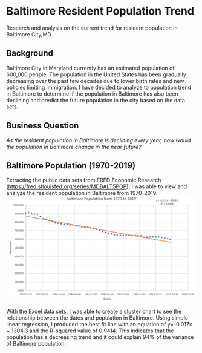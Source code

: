 # Baltimore Resident Population Trend
Research and analysis on the current trend for resident population in Baltimore City,MD

## Background
Baltimore City in Maryland currently has an estimated population of 600,000 people. The population in the United States has been gradually decreasing over the past few decades due to lower birth rates and new policies limiting immigration. I have decided to analyze to population trend in Baltimore to determine if the population in Baltimore has also been declining and predict the future population in the city based on the data sets. 

## Business Question
_As the resident population in Baltimore is declining every year, how would the population in Baltimore change in the near future?_

## Baltimore Population (1970-2019)
Extracting the public data sets from FRED Economic Research (https://fred.stlouisfed.org/series/MDBALT5POP), I was able to view and analyze the resident population in Baltimore from 1970-2019.
![alt text](https://github.com/justinjiholee/baltimore-population-trend/blob/main/Baltimore%20Population.png)

With the Excel data sets, I was able to create a cluster chart to see the relationship between the dates and population in Baltimore. Using simple linear regression, I produced the best fit line with an equation of y=-0.017x + 1304.3 and the R-squared value of 0.9414. This indicates that the population has a decreasing trend and it could explain 94% of the variance of Baltimore population. 
